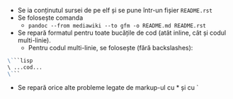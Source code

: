 * Se ia conținutul sursei de pe elf și se pune într-un fișier `README.rst`
* Se folosește comanda
  * `pandoc --from mediawiki --to gfm -o README.md README.rst`
* Se repară formatul pentru toate bucățile de cod (atât inline, cât și codul multi-linie).
  * Pentru codul multi-linie, se folosește (fără backslashes):
```markdown
\```lisp
\ ...cod...
\```
```
  * Se repară orice alte probleme legate de markup-ul cu * și cu `
